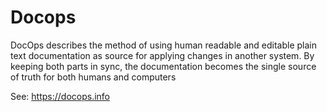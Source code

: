 # Docops

DocOps describes the method of using human readable and editable plain text documentation as source for applying changes in another system. By keeping both parts in sync, the documentation becomes the single source of truth for both humans and computers


See: https://docops.info
